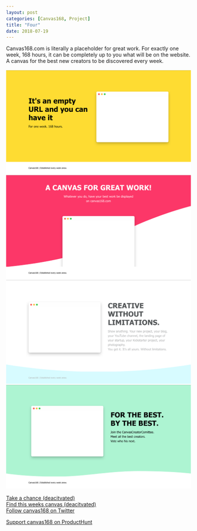 ```yaml
---
layout: post
categories: [Canvas168, Project]
title: "Four"
date: 2018-07-19
---
```


Canvas168.com is literally a placeholder for great work. For exactly one week, 168 hours, it can be completely up to you what will be on the website. A canvas for the best new creators to be discovered every week.
<br>
<br>
![It's an empty URL and you can have it](/images/canvasmedia/canvasweb1.png)
![A canvas for great work](/images/canvasmedia/canvasweb2.png)
![Creative without limitations](/images/canvasmedia/canvasweb3.png)
![For the best by the best](/images/canvasmedia/canvasweb4.png)


[Take a chance (deacitvated)]()
<br>
[Find this weeks canvas (deacitvated)](https://canvas168.com)
<br>
[Follow canvas168 on Twitter](https://twitter.com/canvas168)

[Support canvas168 on ProductHunt](https://www.producthunt.com/posts/canvas168)